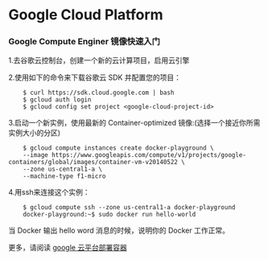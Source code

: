 # Google Cloud Platform


### Google Compute Enginer 镜像快速入门

1.去谷歌云控制台，创建一个新的云计算项目，启用云引擎

2.使用如下的命令来下载谷歌云 SDK 并配置您的项目：

```
	$ curl https://sdk.cloud.google.com | bash
	$ gcloud auth login
	$ gcloud config set project <google-cloud-project-id>
```

3.启动一个新实例，使用最新的 Container-optimized 镜像:(选择一个接近你所需实例大小的分区)

```
	$ gcloud compute instances create docker-playground \
    --image https://www.googleapis.com/compute/v1/projects/google-containers/global/images/container-vm-v20140522 \
    --zone us-central1-a \
    --machine-type f1-micro
```

4.用ssh来连接这个实例：

```
	$ gcloud compute ssh --zone us-central1-a docker-playground
	docker-playground:~$ sudo docker run hello-world
```

当 Docker 输出 hello word 消息的时候，说明你的 Docker 工作正常。

更多，请阅读 [ google 云平台部署容器 ](https://developers.google.com/compute/docs/containers)